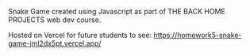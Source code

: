 Snake Game created using Javascript as part of THE BACK HOME PROJECTS web dev course.

Hosted on Vercel for future students to see:
https://homework5-snake-game-jml2dx5pt.vercel.app/
